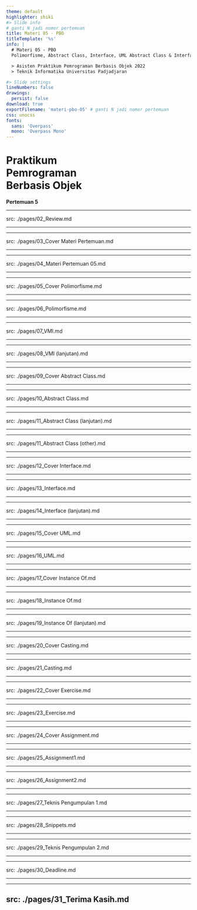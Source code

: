 ```yaml
---
theme: default
highlighter: shiki
#> Slide info
# ganti N jadi nomor pertemuan
title: Materi 05 - PBO
titleTemplate: '%s'
info: |
  # Materi 05 - PBO
  Polimorfisme, Abstract Class, Interface, UML Abstract Class & Interface, Operator Instanceof, Casting

  > Asisten Praktikum Pemrograman Berbasis Objek 2022  
  > Teknik Informatika Universitas Padjadjaran

#> Slide settings
lineNumbers: false
drawings:
  persist: false
download: true
exportFilename: 'materi-pbo-05' # ganti N jadi nomor pertemuan
css: unocss
fonts:
  sans: 'Overpass'
  mono: 'Overpass Mono'
---
```


# Praktikum<br>Pemrograman<br>Berbasis Objek

**Pertemuan 5**

---
src: ./pages/02_Review.md 

---
---
src: ./pages/03_Cover Materi Pertemuan.md 

---
---
src: ./pages/04_Materi Pertemuan 05.md 

---
---
src: ./pages/05_Cover Polimorfisme.md 

---
---
src: ./pages/06_Polimorfisme.md 

---
---
src: ./pages/07_VMI.md 

---
---
src: ./pages/08_VMI (lanjutan).md 

---
---
src: ./pages/09_Cover Abstract Class.md 

---
---
src: ./pages/10_Abstract Class.md 

---
---
src: ./pages/11_Abstract Class (lanjutan).md 

---
---
src: ./pages/11_Abstract Class (other).md 

---
---
src: ./pages/12_Cover Interface.md 

---
---
src: ./pages/13_Interface.md 

---
---
src: ./pages/14_Interface (lanjutan).md 

---
---
src: ./pages/15_Cover UML.md 

---
---
src: ./pages/16_UML.md 

---
---
src: ./pages/17_Cover Instance Of.md 

---
---
src: ./pages/18_Instance Of.md 

---
---
src: ./pages/19_Instance Of (lanjutan).md 

---
---
src: ./pages/20_Cover Casting.md 

---
---
src: ./pages/21_Casting.md 

---
---
src: ./pages/22_Cover Exercise.md 

---
---
src: ./pages/23_Exercise.md 

---
---
src: ./pages/24_Cover Assignment.md 

---
---
src: ./pages/25_Assignment1.md 

---
---
src: ./pages/26_Assignment2.md 

---
---
src: ./pages/27_Teknis Pengumpulan 1.md 

---
---
src: ./pages/28_Snippets.md 

---
---
src: ./pages/29_Teknis Pengumpulan 2.md 

---
---
src: ./pages/30_Deadline.md 

---
---
src: ./pages/31_Terima Kasih.md 
---
